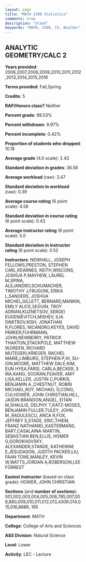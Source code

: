 ```yaml
---
layout: page
title: "MATH 2300 Statistics"
comments: true
description: "blank"
keywords: "MATH, 2300, CU, Boulder"
--- 
```

<head>
<script src="https://ajax.googleapis.com/ajax/libs/jquery/2.1.3/jquery.min.js"></script>
<script src="https://dl.dropboxusercontent.com/s/pc42nxpaw1ea4o9/highcharts.js?dl=0"></script>
<!-- <script src="../assets/js/highcharts.js"></script> -->
<style type="text/css">@font-face {
	font-family: "Bebas Neue";
	src: url(https://www.filehosting.org/file/details/544349/BebasNeue%20Regular.otf) format("opentype");
	}
	h1.Bebas { 
		font-family: "Bebas Neue", Verdana, Tahoma;
	}
</style>
</head>
<body>
	<div id="container" style="float: right; width: 45%; height: 88%; margin-left: 2.5%; margin-right: 2.5%;"></div>
	<script language="JavaScript">
		$(document).ready(function() {
		var chart = {type: 'column'};
		var title = {text: 'Grade Distribution'};
		var xAxis = {categories: ['A','B','C','D','F'],crosshair: true};
		var yAxis = {min: 0,title: {text: 'Percentage'}};
		var tooltip = {headerFormat: '<center><b><span style="font-size:20px">{point.key}</span></b></center>',
		               pointFormat: '<td style="padding:0"><b>{point.y:.1f}%</b></td>',
		               footerFormat: '</table>',shared: true,useHTML: true};
		var plotOptions = {column: {pointPadding: 0.0,borderWidth: 0}};  
		var credits = {enabled: false};var series= [{name: 'Percent',data: [22.32,29.57,26.86,10.97,10.28,]}];
		var json = {};
		json.chart = chart;
		json.title = title;
		json.tooltip = tooltip;
		json.xAxis = xAxis;
		json.yAxis = yAxis;  
		json.series = series;
		json.plotOptions = plotOptions;  
		json.credits = credits;
		$('#container').highcharts(json);
	});
	</script>
</body>
			   
## ANALYTIC GEOMETRY/CALC 2

**Years provided**: 2006,2007,2008,2009,2010,2011,2012,2013,2014,2015,2016

**Terms provided**: Fall,Spring

**Credits**: 5

**RAP/Honors class?** Neither

**Percent grade**: 99.53%

**Percent withdrawn**: 9.97%

**Percent incomplete**: 0.42%

**Proportion of students who dropped**: 10.18

**Average grade** (4.0 scale): 2.43

**Standard deviation in grades**: 36.56

**Average workload** (raw): 3.47

**Standard deviation in workload** (raw): 0.39

**Average course rating** (6 point scale): 4.58

**Standard deviation in course rating** (6 point scale): 0.43

**Average instructor rating** (6 point scale): 5.0

**Standard deviation in instructor rating** (6 point scale): 0.52

**Instructors**: NEWHALL, JOSEPH FELLOWS,PRESTON, STEPHEN CARL,KEARNES, KEITH,WISCONS, JOSHUA P,MAYHEW, LAUREL M,SPINA, ALEJANDRO,SCHUMACHER, TIMOTHY J,FRUGONI, ERIKA L,SANDERS, JOSHUA MICHEL,GILLETT, BERNARD,MANKIN, EMILY ALICE,SEGUIN, TROY ADRIAN,KUZNETSOV, SERGEI EUGENIEVITCH,MISHEV, ILIA DIMITROV,KISH, JONATHAN R,FLORES, NICANDRO,KEYES, DAVID PARKER,FUHRMANN, JOHN,NEWBERRY, PATRICK THAXTON,STACKPOLE, MATTHEW W,GREEN, RICHARD MUTEGEKI,KRIEGER, RACHEL MARIE,LIMBURG, STEPHEN P,IH, SU-ION,MOORE, MATTHEW DALE,KIM, EUN HYEA,FARSI, CARLA,BECKER, S IRA,KANG, SOORAN,FEAVER, AMY LISA,KELLER, JUSTIN C,PURKIS, BENJAMIN A.,CHESTNUT, ROBIN MICHAEL,ROY, MICHAEL D,CONG, CUI,HOWER, JOHN CHRISTIAN,HILL, JASON BRANDON,ANGEL, EITAN M,SHAULIS, DELPHY T,KATZ-MOSES, BENJAMIN FULLER,TULEY, JOHN M.,RADULESCU, ANCA R,FOX, JEFFREY S,STADE, ERIC,THIEM, FRANZ NATHANIEL,KASTERMANS, BART,CASALAINA-MARTIN, SEBASTIAN BEN,ELLIS, HOMER G,GOROKHOVSKY, ALEXANDER,STANGE, KATHERINE E,JESUDASON, JUDITH PACKER,LIU, FAAN TONE,MANLEY, KEVIN W,WATTS,JORDAN A,ROBERSON,LEE FORREST

**Easiest instructor** (based on class grade): HOWER, JOHN CHRISTIAN

**Sections** (and **number of sections**): 001,002,003,004,005,006,785,007,008,880,009,010,011,012,013,430R,014,015,016,888R, 195

**Department**: MATH

**College**: College of Arts and Sciences

**A&S Division**: Natural Science

**Level**: Lower

**Activity**: LEC - Lecture